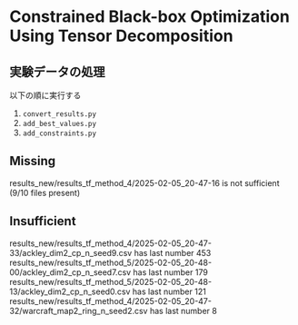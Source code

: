 # Constrained Black-box Optimization Using Tensor Decomposition


## 実験データの処理

以下の順に実行する

1. `convert_results.py`
2. `add_best_values.py`
3. `add_constraints.py`


<!-- ## Missing

results_long/results_tf_method_6/2025-01-29_17-12-29/warcraft_map2_ring_n_seed4.csv: 0

results_long/results_tf_method_5/2025-01-29_17-12-09/warcraft_map1_ring_n_seed4.csv: 191

results_long/results_tf_method_5/2025-01-29_17-12-02/warcraft_map2_ring_n_seed4.csv: 73


results_long/results_tf_method_2/2025-01-29_17-04-26/warcraft_map2_ring_n_seed8.csv: _

results_long/results_tf_method_4/2025-01-29_17-11-12/ackley_dim2_cp_n_seed4.csv: _

results_long/results_tf_method_4/2025-01-29_17-11-22/warcraft_map2_ring_n_seed2.csv: _ -->

## Missing 

results_new/results_tf_method_4/2025-02-05_20-47-16 is not sufficient (9/10 files present)

## Insufficient

results_new/results_tf_method_4/2025-02-05_20-47-33/ackley_dim2_cp_n_seed9.csv has last number 453
results_new/results_tf_method_5/2025-02-05_20-48-00/ackley_dim2_cp_n_seed7.csv has last number 179
results_new/results_tf_method_5/2025-02-05_20-48-13/ackley_dim2_cp_n_seed0.csv has last number 121
results_new/results_tf_method_4/2025-02-05_20-47-32/warcraft_map2_ring_n_seed2.csv has last number 8